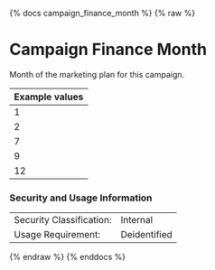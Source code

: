 {% docs campaign_finance_month %}
{% raw %}

<a name="campaign_finance_year"></a>
# Campaign Finance Month
Month of the marketing plan for this campaign.

| Example values    |
|-------------------|
| 1   |
| 2   |
| 7   |
| 9   |
| 12  |

### Security and Usage Information
|     |     |
| --- | --- |
| Security Classification: | Internal |
| Usage Requirement:       | Deidentified |

{% endraw %}
{% enddocs %}
